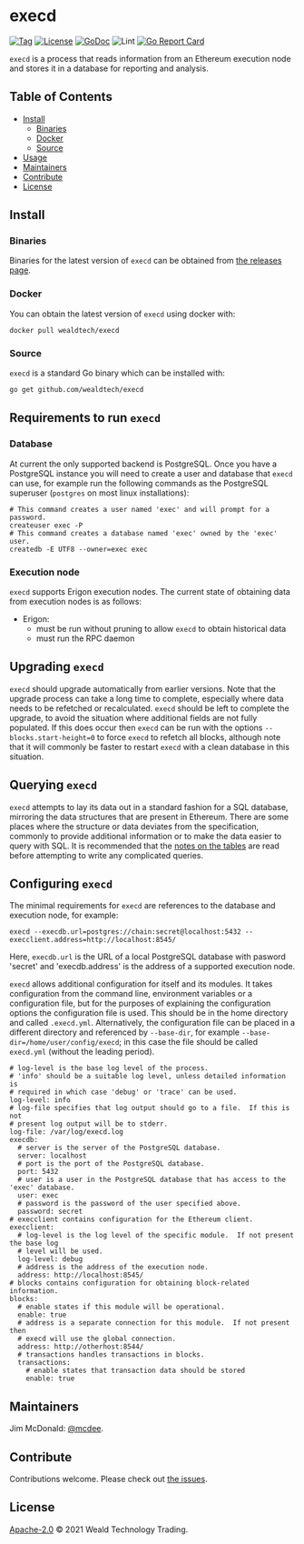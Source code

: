 # execd

[![Tag](https://img.shields.io/github/tag/wealdtech/execd.svg)](https://github.com/wealdtech/execd/releases/)
[![License](https://img.shields.io/github/license/wealdtech/execd.svg)](LICENSE)
[![GoDoc](https://godoc.org/github.com/wealdtech/execd?status.svg)](https://godoc.org/github.com/wealdtech/execd)
![Lint](https://github.com/wealdtech/execd/workflows/golangci-lint/badge.svg)
[![Go Report Card](https://goreportcard.com/badge/github.com/wealdtech/execd)](https://goreportcard.com/report/github.com/wealdtech/execd)

`execd` is a process that reads information from an Ethereum execution node and stores it in a database for reporting and analysis.

## Table of Contents

- [Install](#install)
  - [Binaries](#binaries)
  - [Docker](#docker)
  - [Source](#source)
- [Usage](#usage)
- [Maintainers](#maintainers)
- [Contribute](#contribute)
- [License](#license)

## Install

### Binaries

Binaries for the latest version of `execd` can be obtained from [the releases page](https://github.com/wealdtech/execd/releases/latest).

### Docker

You can obtain the latest version of `execd` using docker with:

```
docker pull wealdtech/execd
```

### Source

`execd` is a standard Go binary which can be installed with:

```sh
go get github.com/wealdtech/execd
```

## Requirements to run `execd`
### Database
At current the only supported backend is PostgreSQL.  Once you have a  PostgreSQL instance you will need to create a user and database that `execd` can use, for example run the following commands as the PostgreSQL superuser (`postgres` on most linux installations):

```
# This command creates a user named 'exec' and will prompt for a password.
createuser exec -P
# This command creates a database named 'exec' owned by the 'exec' user.
createdb -E UTF8 --owner=exec exec
```

### Execution node
`execd` supports Erigon execution nodes.  The current state of obtaining data from execution nodes is as follows:

- Erigon:
  - must be run without pruning to allow `execd` to obtain historical data
  - must run the RPC daemon

## Upgrading `execd`
`execd` should upgrade automatically from earlier versions.  Note that the upgrade process can take a long time to complete, especially where data needs to be refetched or recalculated.  `execd` should be left to complete the upgrade, to avoid the situation where additional fields are not fully populated.  If this does occur then `execd` can be run with the options `--blocks.start-height=0` to force `execd` to refetch all blocks, although note that it will commonly be faster to restart `execd` with a clean database in this situation.

## Querying `execd`
`execd` attempts to lay its data out in a standard fashion for a SQL database, mirroring the data structures that are present in Ethereum.  There are some places where the structure or data deviates from the specification, commonly to provide additional information or to make the data easier to query with SQL.  It is recommended that the [notes on the tables](docs/tables.md) are read before attempting to write any complicated queries.

## Configuring `execd`
The minimal requirements for `execd` are references to the database and execution node, for example:

```
execd --execdb.url=postgres://chain:secret@localhost:5432 --execclient.address=http://localhost:8545/
```

Here, `execdb.url` is the URL of a local PostgreSQL database with pasword 'secret' and 'execdb.address' is the address of a supported execution node.

`execd` allows additional configuration for itself and its modules.  It takes configuration from the command line, environment variables or a configuration file, but for the purposes of explaining the configuration options the configuration file is used.  This should be in the home directory and called `.execd.yml`.  Alternatively, the configuration file can be placed in a different directory and referenced by `--base-dir`, for example `--base-dir=/home/user/config/execd`; in this case the file should be called `execd.yml` (without the leading period).

```
# log-level is the base log level of the process.
# 'info' should be a suitable log level, unless detailed information is
# required in which case 'debug' or 'trace' can be used.
log-level: info
# log-file specifies that log output should go to a file.  If this is not
# present log output will be to stderr.
log-file: /var/log/execd.log
execdb:
  # server is the server of the PostgreSQL database.
  server: localhost
  # port is the port of the PostgreSQL database.
  port: 5432
  # user is a user in the PostgreSQL database that has access to the 'exec' database.
  user: exec
  # password is the password of the user specified above.
  password: secret
# execclient contains configuration for the Ethereum client.
execclient:
  # log-level is the log level of the specific module.  If not present the base log
  # level will be used.
  log-level: debug
  # address is the address of the execution node.
  address: http://localhost:8545/
# blocks contains configuration for obtaining block-related information.
blocks:
  # enable states if this module will be operational.
  enable: true
  # address is a separate connection for this module.  If not present then
  # execd will use the global connection.
  address: http://otherhost:8544/
  # transactions handles transactions in blocks.
  transactions:
    # enable states that transaction data should be stored
    enable: true

```

## Maintainers

Jim McDonald: [@mcdee](https://github.com/mcdee).

## Contribute

Contributions welcome. Please check out [the issues](https://github.com/wealdtech/execd/issues).

## License

[Apache-2.0](LICENSE) © 2021 Weald Technology Trading.
